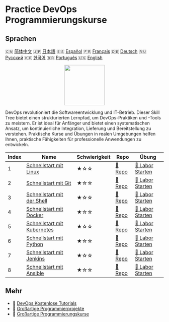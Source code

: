 # Practice DevOps Programmierungskurse

## Sprachen

🇨🇳 [简体中文](README_zh.md) 🇯🇵 [日本語](README_ja.md) 🇪🇸 [Español](README_es.md) 🇫🇷 [Français](README_fr.md) 🇩🇪 [Deutsch](README_de.md) 🇷🇺 [Русский](README_ru.md) 🇰🇷 [한국어](README_ko.md) 🇧🇷 [Português](README_pt.md) 🇺🇸 [English](README.md) 

<div align="center">
<img width="128px" src="https://file.labex.io/path/a3Od9y18p0bV.png">
</div>

DevOps revolutioniert die Softwareentwicklung und IT-Betrieb. Dieser Skill Tree bietet einen strukturierten Lernpfad, um DevOps-Praktiken und -Tools zu meistern. Er ist ideal für Anfänger und bietet einen systematischen Ansatz, um kontinuierliche Integration, Lieferung und Bereitstellung zu verstehen. Praktische Kurse und Übungen in realen Umgebungen helfen Ihnen, praktische Fähigkeiten für professionelle Anwendungen zu entwickeln.

|   Index | Name                                                                                   | Schwierigkeit   | Repo                                                                 | Übung                                                                       |
|---------|----------------------------------------------------------------------------------------|-----------------|----------------------------------------------------------------------|-----------------------------------------------------------------------------|
|       1 | [Schnellstart mit Linux](https://labex.io/de/courses/quick-start-with-linux)           | ★☆☆             | [🔗 Repo](https://github.com/labex-labs/quick-start-with-linux)      | [🚀 Labor Starten](https://labex.io/de/courses/quick-start-with-linux)      |
|       2 | [Schnellstart mit Git](https://labex.io/de/courses/quick-start-with-git)               | ★☆☆             | [🔗 Repo](https://github.com/labex-labs/quick-start-with-git)        | [🚀 Labor Starten](https://labex.io/de/courses/quick-start-with-git)        |
|       3 | [Schnellstart mit der Shell](https://labex.io/de/courses/quick-start-with-shell)       | ★☆☆             | [🔗 Repo](https://github.com/labex-labs/quick-start-with-shell)      | [🚀 Labor Starten](https://labex.io/de/courses/quick-start-with-shell)      |
|       4 | [Schnellstart mit Docker](https://labex.io/de/courses/quick-start-with-docker)         | ★☆☆             | [🔗 Repo](https://github.com/labex-labs/quick-start-with-docker)     | [🚀 Labor Starten](https://labex.io/de/courses/quick-start-with-docker)     |
|       5 | [Schnellstart mit Kubernetes](https://labex.io/de/courses/quick-start-with-kubernetes) | ★☆☆             | [🔗 Repo](https://github.com/labex-labs/quick-start-with-kubernetes) | [🚀 Labor Starten](https://labex.io/de/courses/quick-start-with-kubernetes) |
|       6 | [Schnellstart mit Python](https://labex.io/de/courses/quick-start-with-python)         | ★☆☆             | [🔗 Repo](https://github.com/labex-labs/quick-start-with-python)     | [🚀 Labor Starten](https://labex.io/de/courses/quick-start-with-python)     |
|       7 | [Schnellstart mit Jenkins](https://labex.io/de/courses/quick-start-with-jenkins)       | ★☆☆             | [🔗 Repo](https://github.com/labex-labs/quick-start-with-jenkins)    | [🚀 Labor Starten](https://labex.io/de/courses/quick-start-with-jenkins)    |
|       8 | [Schnellstart mit Ansible](https://labex.io/de/courses/quick-start-with-ansible)       | ★☆☆             | [🔗 Repo](https://github.com/labex-labs/quick-start-with-ansible)    | [🚀 Labor Starten](https://labex.io/de/courses/quick-start-with-ansible)    |

## Mehr

- 🔗 [DevOps Kostenlose Tutorials](https://github.com/labex-labs/devops-free-tutorials)
- 🔗 [Großartige Programmierprojekte](https://github.com/labex-labs/awesome-programming-projects)
- 🔗 [Großartige Programmierungskurse](https://github.com/labex-labs/awesome-programming-courses)

